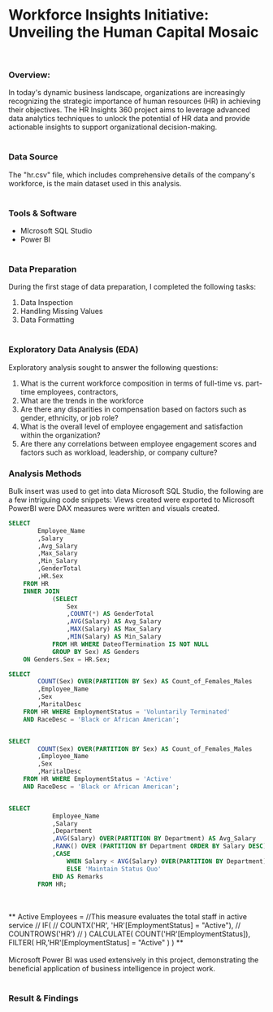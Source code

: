 # Workforce Insights Initiative: Unveiling the Human Capital Mosaic <br/><br/>
### Overview: 
In today's dynamic business landscape, organizations are increasingly recognizing the strategic importance of human resources (HR) in achieving their objectives. The HR Insights 360 project aims to leverage advanced data analytics techniques to unlock the potential of HR data and provide actionable insights to support organizational decision-making.
 <br/><br/>

### Data Source
The "hr.csv" file, which includes comprehensive details of the company's workforce, is the main dataset used in this analysis.
<br/><br/>

### Tools & Software
-  MIcrosoft SQL Studio
-  Power BI
<br/><br/>

### Data Preparation
During the first stage of data preparation, I completed the following tasks:
1.  Data Inspection
2.  Handling Missing Values
3.  Data Formatting
<br/><br/>

### Exploratory Data Analysis (EDA)
Exploratory analysis sought to answer the following questions:
1. What is the current workforce composition in terms of full-time vs. part-time employees, contractors, 
2. What are the trends in the workforce
3. Are there any disparities in compensation based on factors such as gender, ethnicity, or job role?
4. What is the overall level of employee engagement and satisfaction within the organization?
5. Are there any correlations between employee engagement scores and factors such as workload, leadership, or company culture?

### Analysis Methods
Bulk insert was used to get into data Microsoft SQL Studio, the following are a few intriguing code snippets: Views created were exported to Microsoft PowerBI were DAX measures were written and visuals created.
~~~ SQL
SELECT 
		Employee_Name 
		,Salary
		,Avg_Salary
		,Max_Salary
		,Min_Salary
		,GenderTotal
		,HR.Sex
	FROM HR
	INNER JOIN
			(SELECT 
				Sex
				,COUNT(*) AS GenderTotal
				,AVG(Salary) AS Avg_Salary
				,MAX(Salary) AS Max_Salary
				,MIN(Salary) AS Min_Salary
			FROM HR WHERE DateofTermination IS NOT NULL
			GROUP BY Sex) AS Genders
	ON Genders.Sex = HR.Sex;

SELECT 
		COUNT(Sex) OVER(PARTITION BY Sex) AS Count_of_Females_Males
		,Employee_Name
		,Sex
		,MaritalDesc
	FROM HR WHERE EmploymentStatus = 'Voluntarily Terminated' 
	AND RaceDesc = 'Black or African American';


SELECT 
		COUNT(Sex) OVER(PARTITION BY Sex) AS Count_of_Females_Males
		,Employee_Name
		,Sex
		,MaritalDesc
	FROM HR WHERE EmploymentStatus = 'Active' 
	AND RaceDesc = 'Black or African American';


SELECT
			Employee_Name
			,Salary
			,Department
			,AVG(Salary) OVER(PARTITION BY Department) AS Avg_Salary
			,RANK() OVER (PARTITION BY Department ORDER BY Salary DESC) AS High_Earners
			,CASE
				WHEN Salary < AVG(Salary) OVER(PARTITION BY Department) THEN 'Due for Promotion'
				ELSE 'Maintain Status Quo'
			END AS Remarks
		FROM HR;	

~~~

<br/><br/>
**
Active Employees = 
//This measure evaluates the total staff in active service
// IF(
//     COUNTX('HR', 'HR'[EmploymentStatus] = "Active"),
//     COUNTROWS('HR')
// )
CALCULATE(
    COUNT('HR'[EmploymentStatus]),
    FILTER(
        HR,'HR'[EmploymentStatus] = "Active"
    )
)
**
<br/><br/>
Microsoft Power BI was used extensively in this project, demonstrating the beneficial application of business intelligence in project work.
<br/><br/>

### Result & Findings








